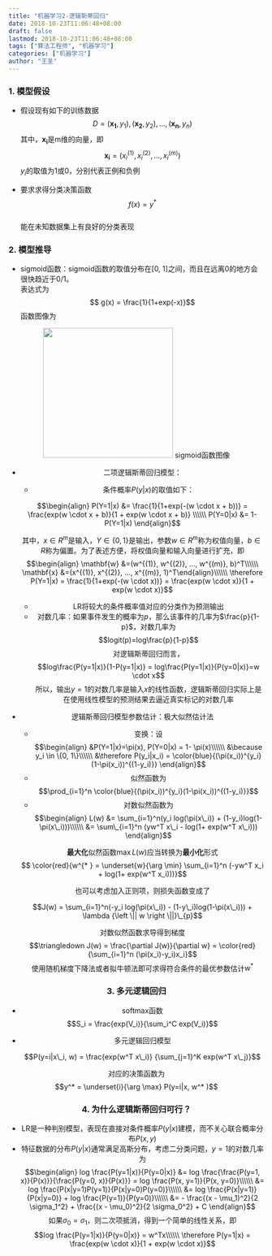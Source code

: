 ```yaml
---
title: "机器学习2-逻辑斯蒂回归"
date: 2018-10-23T11:06:48+08:00
draft: false
lastmod: 2018-10-23T11:06:48+08:00
tags: ["算法工程师", "机器学习"]
categories: ["机器学习"]
author: "王圣"
---
```


### 1. 模型假设
* 假设现有如下的训练数据
$$ D = {(\mathbf{x_1}, y_1), (\mathbf{x_2}, y_2), ..., (\mathbf{x_n}, y_n)}$$
其中，$\mathbf{x_i}$是m维的向量，即
$$\mathbf{x_i} = (x_i^{(1)}, x_i^{(2)}, ..., x_i^{(m)})$$
$y_i$的取值为1或0，分别代表正例和负例

* 要求求得分类决策函数$$f(x) = y^{*}$$  
	能在未知数据集上有良好的分类表现

### 2. 模型推导
* sigmoid函数：sigmoid函数的取值分布在\[0, 1]之间，而且在远离0的地方会很快趋近于0/1。  
表达式为  
$$ g(x) = \frac{1}{1+exp(-x)}$$
函数图像为 
<center> 
<img src="/images/sigmoid函数.png" width=256 height=256 />  
sigmoid函数图像
<center />

* 二项逻辑斯蒂回归模型：
	* 条件概率$P(y|x)$的取值如下：
	
	$$\begin{align} P(Y=1|x) &= \frac{1}{1+exp(-(w \cdot x + b))} = \frac{exp(w \cdot x + b)}{1 + exp(w \cdot x + b)}   \\\\\\
	P(Y=0|x) &= 1- P(Y=1|x)
	\end{align}$$

	其中，$x \in R^m$是输入，$Y \in {\{0, 1\}}$是输出，参数$w \in R^m$称为权值向量，$b \in R$称为偏置。为了表述方便，将权值向量和输入向量进行扩充，即$$\begin{align}
	\mathbf{w} &=(w^{(1)}, w^{(2)}, ..., w^{(m)}, b)^T\\\\\\
	\mathbf{x} &=(x^{(1)}, x^{(2)}, ..., x^{(m)}, 1)^T\end{align}\\\\\\
	\therefore P(Y=1|x) = \frac{1}{1+exp(-(w \cdot x))} = \frac{exp(w \cdot x)}{1 + exp(w \cdot x)}$$  

	* LR将较大的条件概率值对应的分类作为预测输出
	* 对数几率：如果事件发生的概率为*p*，那么该事件的几率为$\frac{p}{1-p}$，对数几率为$$logit(p)=log\frac{p}{1-p}$$
	对逻辑斯蒂回归而言，
	$$log\frac{P(y=1|x)}{1-P(y=1|x)} = log\frac{P(y=1|x)}{P(y=0|x)}=w \cdot x$$
	所以，输出$y=1$的对数几率是输入$x$的线性函数，逻辑斯蒂回归实际上是在使用线性模型的预测结果去逼近真实标记的对数几率

* 逻辑斯蒂回归模型参数估计：极大似然估计法
	* 变换：设
	$$\begin{align} &P(Y=1|x)=\pi(x), P(Y=0|x) = 1- \pi(x)\\\\\\
	&\because y_i \in \{0, 1\}\\\\\\
	&\therefore P(y_i|x_i) = \color{blue}{(\pi(x_i))^{y_i}(1-\pi(x_i))^{(1-y_i)}} \end{align}$$
	* 似然函数为$$\prod_{i=1}^n \color{blue}{(\pi(x_i))^{y_i}(1-\pi(x_i))^{(1-y_i)}}$$
	* 对数似然函数为
	$$\begin{align} L(w) &= \sum_{i=1}^n(y_i log(\pi(x\_i)) + (1-y_i)log(1-\pi(x\_i)))\\\\\\
	&= \sum\_{i=1}^n (yw^T x\_i - log(1+ exp(w^T x\_i))) \end{align}$$
	
	
	**最大化**似然函数$\max L(w)$应当转换为**最小化**形式
	$$ \color{red}{w^{* } = \underset{w}{\arg \min} \sum_{i=1}^n (-yw^T x_i + log(1+ exp(w^T x_i)))}$$
	
	
	也可以考虑加入正则项，则损失函数变成了
	
	$$J(w) = \sum_{i=1}^n(-y_i log(\pi(x\_i)) - (1-y\_i)log(1-\pi(x\_i))) + \lambda {\left \|| w \right \||}\_{p}$$
	
	对数似然函数求导得到梯度
	$$\triangledown J(w) = \frac{\partial J(w)}{\partial w} = \color{red}{\sum_{i=1}^n (\pi(x_i)-y_i)x_i}$$ 
	使用随机梯度下降法或者拟牛顿法即可求得符合条件的最优参数估计$w^{* }$
	
### 3. 多元逻辑回归
* softmax函数
	$$S_i = \frac{exp(V_i)}{\sum_i^C exp(V_i)}$$

* 多元逻辑回归模型

	$$P(y=i|x\_i, w) = \frac{exp(w^T x\_i)} {\sum_{j=1}^K exp(w^T x\_j)}$$


对应的决策函数为$$y^* = \underset{i}{\arg \max} P(y=i|x, w^* )$$
	
### 4. 为什么逻辑斯蒂回归可行？
* LR是一种判别模型，表现在直接对条件概率$P(y|x)$建模，而不关心联合概率分布$P(x, y)$
* 特征数据的分布$P(y|x)$通常满足高斯分布，考虑二分类问题，$y=1$的对数几率为
$$\begin{align}
log \frac{P(y=1|x)}{P(y=0|x)} &= log \frac{\frac{P(y=1, x)}{P(x)}}{\frac{P(y=0, x)}{P(x)}} = log \frac{P(x, y=1)}{P(x, y=0)}\\\\\\
&= log \frac{P(x|y=1)P(y=1)}{P(x|y=0)P(y=0)}\\\\\\
&= log \frac{P(x|y=1)}{P(x|y=0)} + log \frac{P(y=1)}{P(y=0)}\\\\\\
&= - \frac{(x - \mu_1)^2}{2 \sigma_1^2} + \frac{(x - \mu_0)^2}{2 \sigma_0^2} + C
\end{align}$$
如果$\sigma_0 = \sigma_1$，则二次项抵消，得到一个简单的线性关系，即
$$log \frac{P(y=1|x)}{P(y=0|x)} = w^Tx\\\\\\
\therefore P(y=1|x) = \frac{exp(w \cdot x)}{1 + exp(w \cdot x)}$$